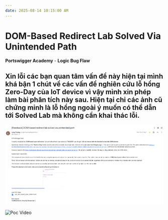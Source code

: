```yaml
---
date: 2025-08-14 10:15:00 AM
---
```


# DOM-Based Redirect Lab Solved Via Unintended Path
**Portswigger Academy** - **Logic Bug Flaw**

## Xin lỗi các bạn quan tâm vấn đề này hiện tại mình khá bận 1 chút về các vấn đề nghiên cứu lỗ hổng Zero-Day của IoT device vì vậy mình xin phép làm bài phân tích này sau. Hiện tại chỉ các ảnh cũ chứng minh là lỗ hổng ngoài ý muốn có thể dẫn tới Solved Lab mà không cần khai thác lỗi.

![Feedback for PortSwigger Academy](./image-post/dom_based_open_redirect/image1.png)


![Poc Video](./image-post/dom_based_open_redirect/poc_dom_based_open_redirect.gif)

